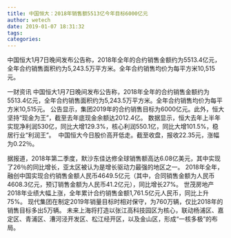 ```yaml
---
title: 中国恒大：2018年销售额5513亿今年目标6000亿元
author: wetech
date: 2019-01-07 18:31:32
tags: 
categories: 
---
```

中国恒大1月7日晚间发布公告称，2018年全年的合约销售金额约为5513.4亿元，全年合约销售面积约为5,243.5万平方米。全年合约销售均价为每平方米10,515元。
<!-- more -->
一财资讯
中国恒大1月7日晚间发布公告称，2018年全年的合约销售金额约为5513.4亿元，全年合约销售面积约为5,243.5万平方米。全年合约销售均价为每平方米10,515元。
公告显示，集团2019年的合约销售目标为6000亿元。此外，恒大坚持“现金为王”，截至去年底现金余额达2012.4亿。
数据显示，恒大去年上半年实现净利润530亿，同比大增129.3%，核心利润550.1亿，同比大增101.5%，稳居行业“利润王”。 
中国恒大今日股价高开低走。截至收盘，报收22.35元，涨幅为0.22％。
 
 
据报道，2018年第二季度，默沙东佳达修全球销售额高达6.08亿美元，其中实现了26％的同比增长，亚太区被认为是增长驱动力最强的地区之一。
2018年全年，融创中国实现合约销售金额人民币4649.5亿元（其中，合同销售金额为人民币4608.3亿元，预订销售金额为人民币41.2亿元），同比增长27%。
世茂房地产2018年业绩大幅上涨，全年累计合约销售金额1,761.5亿元人民币，同比上升75%。
现代集团在制定2019年销量目标时相对保守，为760万辆，仅比2018年的销售目标多出5万辆。
未来上海将打造以张江高科技园区为核心，联动杨浦区、嘉定区、青浦区、漕河泾开发区、松江经开区，以及金山区，形成“一核多极”的布局。
